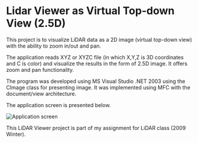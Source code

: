 Lidar Viewer as Virtual Top-down View (2.5D)
==========================================

This project is to visualize LiDAR data as a 2D image (virtual top-down view) with the ability to zoom in/out and pan. 

The application reads XYZ or XYZC file (in which X,Y,Z is 3D coordinates and C is color) and visualize the results in the form of 2.5D image. It offers zoom and pan functionality.

The program was developed using MS Visual Studio .NET 2003 using the CImage class for presenting image. It was implemented using MFC with the document/view architecture.

The application screen is presented below.

![Application screen](https://github.com/stanathong/lidar_viewer/blob/master/Figure_application_screen.jpg)

This LiDAR Viewer project is part of my assignment for LiDAR class (2009 Winter).
